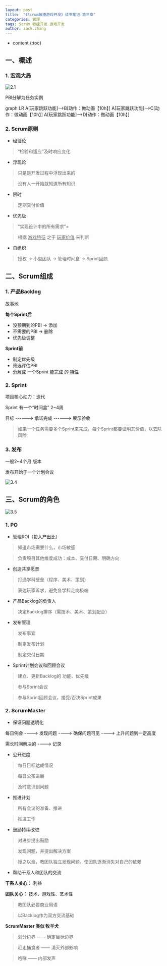 ```yaml
---
layout: post
title:  "《Scrum敏捷游戏开发》读书笔记-第三章"
categories: 管理
tags: Scrum 敏捷开发 游戏开发
author: zack.zhang
---
```


* content
{:toc}

<!-- more -->

## 一、概述

### 1. 宏观大局

![2.1](https://zd304.github.io/assets/img/scrum-3.1.png)<br/>

PBI分解为任务实例

<div class="mermaid">
	graph LR
	A[玩家跳跃功能]-->B[动作：做动画【10h】]
	A[玩家跳跃功能]-->C[动作：做动画【10h】]
	A[玩家跳跃功能]-->D[动作：做动画【10h】]
</div>
<script>
	mermaid.initialize({startOnLoad:true});
</script>

### 2. Scrum原则

* 经验论

> “检验和适应”及时响应变化

* 浮现论

> 只是是开发过程中浮现出来的

> 没有人一开始就知道所有知识

* 限时

> 定期交付价值

* 优先级

> “实现设计中的所有需求”×

> 根据 <u>游戏特征</u> 之于 <u>玩家价值</u> 来判断

* 自组织

> 授权 → 小型团队 → 管理时间盒 → Sprint回顾

## 二、Scrum组成

### 1. 产品Backlog

故事池

**每个Sprint后**

* 没预期到的PBI → 添加
* 不需要的PBI → 删除
* 优先级调整

**Sprint前**

* 制定优先级
* 筛选评估PBI
* <u>分解成</u> 一个Sprint <u>能完成</u> 的 <u>特性</u>
	
### 2. Sprint

项目核心动力：迭代

Sprint 有一个“时间盒”	2~4周

目标 ------> 承诺完成 ------> 展示验收

> 如果一个任务需要多个Sprint来完成，每个Sprint都要证明其价值，以去除风险

### 3. 发布

一般2~4个月		版本

发布开始于一个计划会议

![3.4](https://zd304.github.io/assets/img/scrum-3.4.png)<br/>

## 三、Scrum的角色

![3.5](https://zd304.github.io/assets/img/scrum-3.5.png)<br/>

### 1. PO

* 管理ROI（投入产出比）

> 知道市场需要什么，市场敏感

> 负责项目其他维度成功：成本、交付日期、明确方向

* 创造共享愿景

> 打通学科壁垒（程序、美术、策划）

> 表达玩家诉求，避免各学科走向极端

* 产品Backlog的负责人

> 决定Backlog排序（需技术、美术、策划配合）

* 发布管理

> 发布事宜

> 制定发布计划

> 制定交付日期

* Sprint计划会议和回顾会议

> 建立、更新Backlog的 功能、优先级

> 参与Sprint会议

> 参与Sprint回顾会议，接受/否决Sprint成果

### 2. ScrumMaster

* 保证问题透明化

每日例会 ----> 发现问题 ----> 确保问题可见 ----> 上升问题到一定高度

需长时间解决的 ----> 记录

* 公开进度

> 每日目标达成情况

> 每日公布进展

> 及时意识到问题

* 推进计划

> 所有会议的准备、推进

> 推进工作

* 鼓励持续改进

> 对进步提出鼓励

> 发现问题，并提出解决方案

> 授之以渔，教团队独立发现问题，使团队逐渐消失对自己的依赖

* 帮助干系人和团队的交流

**干系人关心：** 利益

**团队关心：** 技术、游戏性、艺术性

> 教团队必要商业用语

> 以Backlog作为双方交流基础

**ScrumMaster  类似  牧羊犬**

> 划分边界 —— 确定目标边界

> 赶走捕食者 —— 消灭外部影响

> 咆哮 —— 内部发声

